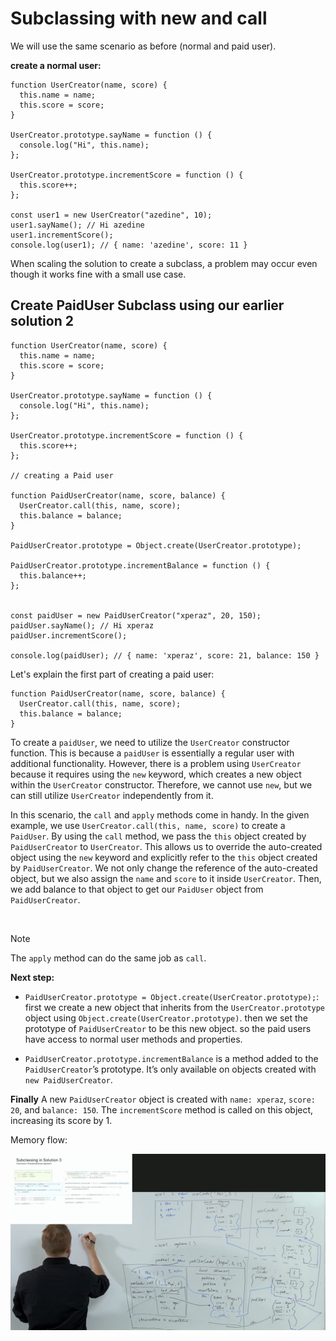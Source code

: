 # Subclassing with new and call

We will use the same scenario as before (normal and paid user).

**create a normal user:**

```
function UserCreator(name, score) {
  this.name = name;
  this.score = score;
}

UserCreator.prototype.sayName = function () {
  console.log("Hi", this.name);
};

UserCreator.prototype.incrementScore = function () {
  this.score++;
};

const user1 = new UserCreator("azedine", 10);
user1.sayName(); // Hi azedine
user1.incrementScore();
console.log(user1); // { name: 'azedine', score: 11 }
```

When scaling the solution to create a subclass, a problem may occur even though it works fine with a small use case.

## Create PaidUser Subclass using our earlier solution 2

```
function UserCreator(name, score) {
  this.name = name;
  this.score = score;
}

UserCreator.prototype.sayName = function () {
  console.log("Hi", this.name);
};

UserCreator.prototype.incrementScore = function () {
  this.score++;
};

// creating a Paid user

function PaidUserCreator(name, score, balance) {
  UserCreator.call(this, name, score);
  this.balance = balance;
}

PaidUserCreator.prototype = Object.create(UserCreator.prototype);

PaidUserCreator.prototype.incrementBalance = function () {
  this.balance++;
};


const paidUser = new PaidUserCreator("xperaz", 20, 150);
paidUser.sayName(); // Hi xperaz
paidUser.incrementScore();

console.log(paidUser); // { name: 'xperaz', score: 21, balance: 150 }
```

Let's explain the first part of creating a paid user:

```
function PaidUserCreator(name, score, balance) {
  UserCreator.call(this, name, score);
  this.balance = balance;
}
```

To create a `paidUser`, we need to utilize the `UserCreator` constructor function. This is because a `paidUser` is essentially a regular user with additional functionality. However, there is a problem using `UserCreator` because it requires using the `new` keyword, which creates a new object within the `UserCreator` constructor. Therefore, we cannot use `new`, but we can still utilize `UserCreator` independently from it.

In this scenario, the `call` and `apply` methods come in handy. In the given example, we use `UserCreator.call(this, name, score)` to create a `PaidUser`. By using the `call` method, we pass the `this` object created by `PaidUserCreator` to `UserCreator`. This allows us to override the auto-created object using the `new` keyword and explicitly refer to the `this` object created by `PaidUserCreator`. We not only change the reference of the auto-created object, but we also assign the `name` and `score` to it inside `UserCreator`. Then, we add balance to that object to get our `PaidUser` object from `PaidUserCreator`.

<br/>

> [!NOTE]  
> The `apply` method can do the same job as `call`.

**Next step:**

- `PaidUserCreator.prototype = Object.create(UserCreator.prototype);`: first we create a new object that inherits from the `UserCreator.prototype` object using `Object.create(UserCreator.prototype)`. then we set the prototype of `PaidUserCreator` to be this new object. so the paid users have access to normal user methods and properties.

- `PaidUserCreator.prototype.incrementBalance` is a method added to the `PaidUserCreator`’s prototype. It’s only available on objects created with `new PaidUserCreator`.

**Finally**
A new `PaidUserCreator` object is created with `name: xperaz`, `score: 20`, and `balance: 150`. The `incrementScore` method is called on this object, increasing its score by 1.

Memory flow:

![](images/img10.png?raw=true)

